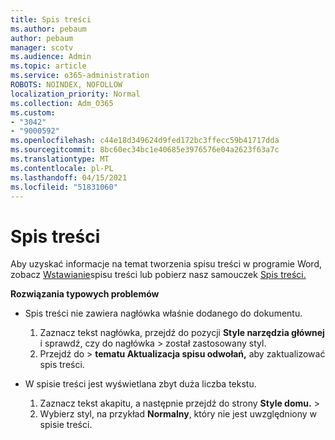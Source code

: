 ```yaml
---
title: Spis treści
ms.author: pebaum
author: pebaum
manager: scotv
ms.audience: Admin
ms.topic: article
ms.service: o365-administration
ROBOTS: NOINDEX, NOFOLLOW
localization_priority: Normal
ms.collection: Adm_O365
ms.custom:
- "3042"
- "9000592"
ms.openlocfilehash: c44e18d349624d9fed172bc3ffecc59b41717dda
ms.sourcegitcommit: 8bc60ec34bc1e40685e3976576e04a2623f63a7c
ms.translationtype: MT
ms.contentlocale: pl-PL
ms.lasthandoff: 04/15/2021
ms.locfileid: "51831060"
---
```

# <a name="table-of-contents"></a>Spis treści

Aby uzyskać informacje na temat tworzenia spisu treści w programie Word, zobacz [Wstawianie](https://support.office.com/article/882e8564-0edb-435e-84b5-1d8552ccf0c0)spisu treści lub pobierz nasz samouczek [Spis treści.](https://go.microsoft.com/fwlink/?linkid=2065106)

**Rozwiązania typowych problemów**

- Spis treści nie zawiera nagłówka właśnie dodanego do dokumentu.
  1. Zaznacz tekst nagłówka, przejdź do pozycji **Style narzędzia głównej** i sprawdź, czy do nagłówka  >  został zastosowany styl.
  2. Przejdź do  >  **tematu Aktualizacja spisu odwołań,** aby zaktualizować spis treści.

- W spisie treści jest wyświetlana zbyt duża liczba tekstu. 
  1. Zaznacz tekst akapitu, a następnie przejdź do strony **Style domu.**  >  
  2. Wybierz styl, na przykład **Normalny**, który nie jest uwzględniony w spisie treści.